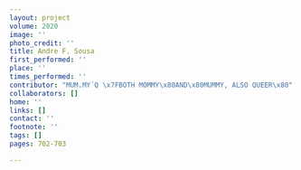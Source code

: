 ```yaml
---
layout: project
volume: 2020
image: ''
photo_credit: ''
title: Andre F. Sousa
first_performed: ''
place: ''
times_performed: ''
contributor: "MUM.MY´Q \x7FBOTH MOMMY\x80AND\x80MUMMY, ALSO QUEER\x80"
collaborators: []
home: ''
links: []
contact: ''
footnote: ''
tags: []
pages: 702-703

---
```




